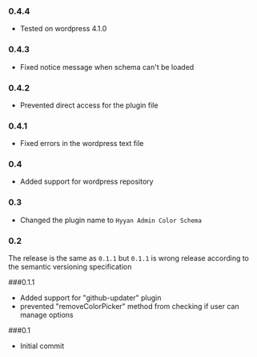 ### 0.4.4

* Tested on wordpress 4.1.0

### 0.4.3

* Fixed notice message when schema can't be loaded


### 0.4.2

* Prevented direct access for the plugin file

### 0.4.1

* Fixed errors in the wordpress text file

### 0.4

* Added support for wordpress repository

### 0.3

* Changed the plugin name to ```Hyyan Admin Color Schema```

### 0.2
 
The release is the same as ```0.1.1``` but ```0.1.1``` is wrong release according
to the semantic versioning specification

###0.1.1

* Added support for "github-updater" plugin
* prevented "removeColorPicker" method from checking if user can manage options

###0.1

* Initial commit
